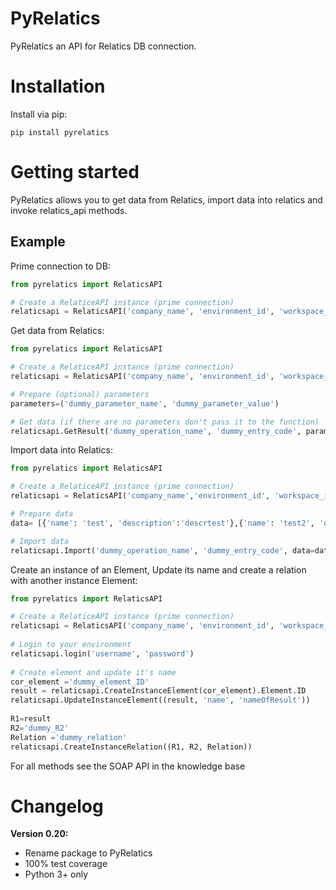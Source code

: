 # PyRelatics

PyRelatics an API for Relatics DB connection. 

# Installation

Install via pip:

    pip install pyrelatics

# Getting started
PyRelatics allows you to get data from Relatics,
import data into relatics and invoke relatics_api methods.
   
## Example

Prime connection to DB:
```python
from pyrelatics import RelaticsAPI

# Create a RelaticeAPI instance (prime connection)
relaticsapi = RelaticsAPI('company_name', 'environment_id', 'workspace_id')
```

Get data from Relatics:

```python
from pyrelatics import RelaticsAPI

# Create a RelaticeAPI instance (prime connection)
relaticsapi = RelaticsAPI('company_name', 'environment_id', 'workspace_id')

# Prepare (optional) parameters
parameters=('dummy_parameter_name', 'dummy_parameter_value')

# Get data (if there are no parameters don't pass it to the function)
relaticsapi.GetResult('dummy_operation_name', 'dummy_entry_code', parameters=parameters)
```
Import data into Relatics:

```python
from pyrelatics import RelaticsAPI

# Create a RelaticeAPI instance (prime connection)
relaticsapi = RelaticsAPI('company_name','environment_id', 'workspace_id')

# Prepare data
data= [{'name': 'test', 'description':'descrtest'},{'name': 'test2', 'description':'descrtest2'}]

# Import data
relaticsapi.Import('dummy_operation_name', 'dummy_entry_code', data=data)
```

Create an instance of an Element, Update its name and create a relation
with another instance Element:

```python
from pyrelatics import RelaticsAPI

# Create a RelaticeAPI instance (prime connection)
relaticsapi = RelaticsAPI('company_name', 'environment_id', 'workspace_id')
              
# Login to your environment
relaticsapi.login('username', 'password')
 
# Create element and update it's name
cor_element ='dummy_element_ID'
result = relaticsapi.CreateInstanceElement(cor_element).Element.ID
relaticsapi.UpdateInstanceElement((result, 'name', 'nameOfResult'))
 
R1=result
R2='dummy_R2'
Relation ='dummy_relation'
relaticsapi.CreateInstanceRelation((R1, R2, Relation))
```
For all methods see the SOAP API in the knowledge base


# Changelog

**Version 0.20:**

- Rename package to PyRelatics
- 100% test coverage 
- Python 3+ only